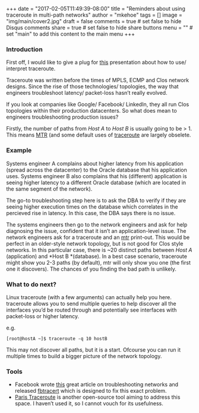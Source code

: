 +++
date = "2017-02-05T11:49:39-08:00"
title = "Reminders about using traceroute in multi-path networks"
author = "mkehoe"
tags = []
image = "img/main/cover2.jpg"
draft = false
comments = true     # set false to hide Disqus comments
share = true        # set false to hide share buttons
menu = ""           # set "main" to add this content to the main menu
+++
### Introduction

First off, I would like to give a plug for [this](https://www.nanog.org/meetings/nanog45/presentations/Sunday/RAS_traceroute_N45.pdf) presentation about how to use/ interpret traceroute.

Traceroute was written before the times of MPLS, ECMP and Clos network designs. Since the rise of those technologies/ topologies, the way that engineers troubleshoot latency/ packet-loss hasn’t really evolved.

If you look at companies like Google/ Facebook/ LinkedIn, they all run Clos topologies within their production datacenters. So what does mean to engineers troubleshooting production issues?

Firstly, the number of paths from *Host A* to *Host B* is usually going to be \> 1\. This means [MTR](https://en.wikipedia.org/wiki/MTR_(software)) (and some default uses of [traceroute](https://en.wikipedia.org/wiki/Traceroute) are largely obselete.

### Example

Systems engineer A complains about higher latency from his application (spread across the datacenter) to the Oracle database that his application uses. Systems engineer B also complains that his (different) application is seeing higher latency to a different Oracle database (which are located in the same segment of the network).

The go-to troubleshooting step here is to ask the DBA to verify if they are seeing higher execution times on the database which correlates in the percieved rise in latency. In this case, the DBA says there is no issue.

The systems engineers then go to the network engineers and ask for help diagnosing the issue, confident that it isn’t an application-level issue. The network engineers ask for a traceroute and an [mtr](https://en.wikipedia.org/wiki/MTR_(software)) print-out. This would be perfect in an older-style network topology, but is not good for Clos style networks. In this particular case, there is ~20 distinct paths between *Host A* (application) and *Host B *(database). In a best case scenario, traceroute might show you 2-3 paths (by default), mtr will only show you one (the first one it discovers). The chances of you finding the bad path is unlikely.

### What to do next?

Linux traceroute (with a few arguments) can actually help you here. traceroute allows you to send multiple queries to help discover all the interfaces you’d be routed through and potentially see interfaces with packet-loss or higher latency.

e.g.

`[root@hostA ~]$ traceroute -q 10 hostB`

This may not discover all paths, but it is a start. Ofcourse you can run it multiple times to build a bigger picture of the network topology.

### Tools

* Facebook wrote [this](https://code.facebook.com/posts/1534350660228025/netnorad-troubleshooting-networks-via-end-to-end-probing/) great article on troubleshooting networks and released [fbtracert](https://github.com/facebook/fbtracert) which is designed to fix this exact problem.
* [Paris Traceroute](https://paris-traceroute.net/) is another open-source tool aiming to address this space. I haven’t used it, so I cannot vouch for its usefulness.